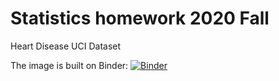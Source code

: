 # Statistics homework 2020 Fall

Heart Disease UCI Dataset

The image is built on Binder:
[![Binder](https://mybinder.org/badge_logo.svg)](https://mybinder.org/v2/gh/kingablgh/stats-hw/f77740e8dbb18a90277eecfa9c761507a42cf2fe?filepath=Adatelemz%C3%A9s.ipynb)
